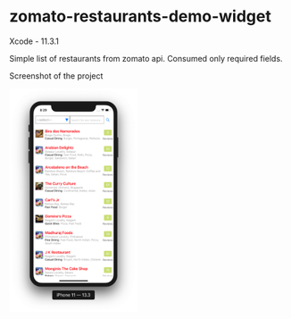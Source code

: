 # zomato-restaurants-demo-widget

Xcode - 11.3.1

Simple list of restaurants from zomato api. Consumed only required fields.

Screenshot of the project

<img src="Screenshot 2020-09-06 at 8.29.22 PM.png" width = "230px" height = "400px"/>
